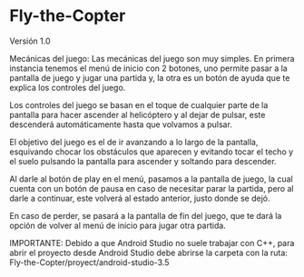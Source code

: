 # Fly-the-Copter

Versión 1.0

Mecánicas del juego:
Las mecánicas del juego son muy simples. En primera instancia tenemos el menú de inicio con 2 botones, uno permite pasar a la pantalla de juego y jugar una partida y, la otra es un botón de ayuda que te explica los controles del juego.

Los controles del juego se basan en el toque de cualquier parte de la pantalla para hacer ascender al helicóptero y al dejar de pulsar, este descenderá automáticamente hasta que volvamos a pulsar.

El objetivo del juego es el de ir avanzando a lo largo de la pantalla, esquivando chocar los obstáculos que aparecen y evitando tocar el techo y el suelo pulsando la pantalla para ascender y soltando para descender.

Al darle al botón de play en el menú, pasamos a la pantalla de juego, la cual cuenta con un botón de pausa en caso de necesitar parar la partida, pero al darle a continuar, este volverá al estado anterior, justo donde se dejó.

En caso de perder, se pasará a la pantalla de fin del juego, que te dará la opción de volver al menú de inicio para jugar otra partida.


IMPORTANTE: Debido a que Android Studio no suele trabajar con C++, para abrir el proyecto desde Android Studio debe abrirse la carpeta con la ruta:
Fly-the-Copter/proyect/android-studio-3.5
